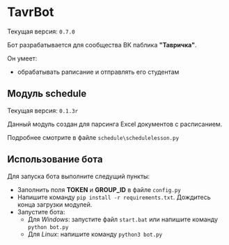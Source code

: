 # TavrBot
Текущая версия: `0.7.0`

Бот разрабатывается для сообщества ВК паблика **"Тавричка"**.

Он умеет:

- обрабатывать раписание и отправлять его студентам
  

## Модуль schedule
Текущая версия: `0.1.3r`

Данный модуль создан для парсинга Excel документов с расписанием.

Подробнее смотрите в файле `schedule\schedulelesson.py`


## Использование бота
Для запуска бота выполните следущий пункты:

- Заполнить поля **TOKEN** и **GROUP_ID** в файле `config.py`
- Напишите команду `pip install -r requirements.txt`. Дождитесь конца загрузки модулей.
- Запустите бота:
  - Для *Windows*: запустите файл `start.bat` или напишите команду `python bot.py`
  - Для *Linux*: напишите команду `python3 bot.py` 
